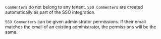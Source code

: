 `Commenters` do not belong to any tenant. `SSO Commenters` are created automatically as part of the SSO integration.

`SSO Commenters` can be given administrator permissions. If their email matches the email of an
existing administrator, the permissions will be the same.
